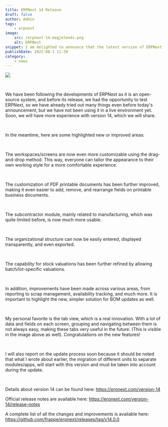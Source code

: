 ```yaml
---
title: ERPNext 14 Release
draft: false
author: Admin
tags:
    - erpnext
image:
    src: /erpnext-14-megjelenés.png
    alt: ERPNext
snippet: I am delighted to announce that the latest version of ERPNext, ERPNext 14, has been released!
publishDate: 2022-08-1 11:39
category:
    - news
---
```


<p><img src="/images/files/Screenshot 2022-08-01 at 4.34.44 PM.png"></p><p><br></p><p>We have been following the developments of ERPNext as it is an open-source system, and before its release, we had the opportunity to test ERPNext, so we have already tried out many things even before today's announcement, but we have not been using it in a live environment yet. Soon, we will have more experience with version 14, which we will share.</p><p><br></p><p>In the meantime, here are some highlighted new or improved areas:</p><p><br></p><p>The workspaces/screens are now even more customizable using the drag-and-drop method. This way, everyone can tailor the appearance to their own working style for a more comfortable experience.</p><p><br></p><p>The customization of PDF printable documents has been further improved, making it even easier to add, remove, and rearrange fields on printable business documents.</p><p><br></p><p>The subcontractor module, mainly related to manufacturing, which was quite limited before, is now much more usable.</p><p><br></p><p>The organizational structure can now be easily entered, displayed transparently, and even exported.</p><p><br></p><p>The capability for stock valuations has been further refined by allowing batch/lot-specific valuations.</p><p><br></p><p>In addition, improvements have been made across various areas, from reporting to scrap management, availability tracking, and much more. It is important to highlight the new, simpler solution for BOM updates as well.</p><p><br></p><p>My personal favorite is the tab view, which is a real innovation. With a lot of data and fields on each screen, grouping and navigating between them is not always easy, making these tabs very useful in the future. (This is visible in the image above as well). Congratulations on the new features!</p><p><br></p><p>I will also report on the update process soon because it should be noted that what I wrote about earlier, the migration of different units to separate modules/apps, will start with this version and must be taken into account during the update.</p><p><br></p><p>Details about version 14 can be found here: <a href="https://erpnext.com/version-14" rel="noopener noreferrer">https://erpnext.com/version-14</a></p><p>Official release notes are available here: <a href="https://erpnext.com/version-14/release-notes" rel="noopener noreferrer">https://erpnext.com/version-14/release-notes</a></p><p>A complete list of all the changes and improvements is available here: <a href="https://github.com/frappe/erpnext/releases/tag/v14.0.0" rel="noopener noreferrer">https://github.com/frappe/erpnext/releases/tag/v14.0.0</a></p>
